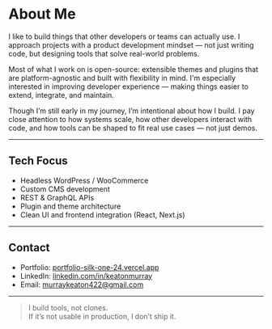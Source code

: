 # About Me

I like to build things that other developers or teams can actually use. I approach projects with a product development mindset — not just writing code, but designing tools that solve real-world problems.

Most of what I work on is open-source: extensible themes and plugins that are platform-agnostic and built with flexibility in mind. I'm especially interested in improving developer experience — making things easier to extend, integrate, and maintain.

Though I’m still early in my journey, I’m intentional about how I build. I pay close attention to how systems scale, how other developers interact with code, and how tools can be shaped to fit real use cases — not just demos.

---

## Tech Focus
- Headless WordPress / WooCommerce
- Custom CMS development
- REST & GraphQL APIs
- Plugin and theme architecture
- Clean UI and frontend integration (React, Next.js)

---

## Contact

- Portfolio: [portfolio-silk-one-24.vercel.app](https://portfolio-silk-one-24.vercel.app/)
- LinkedIn: [linkedin.com/in/keatonmurray](https://linkedin.com/in/keatonmurray)
- Email: [murraykeaton422@gmail.com](mailto:murraykeaton422@gmail.com)

---

> I build tools, not clones.  
> If it’s not usable in production, I don’t ship it.

